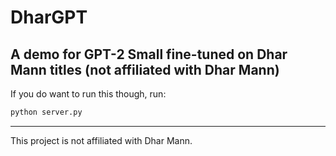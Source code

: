 # DharGPT
A demo for GPT-2 Small fine-tuned on Dhar Mann titles (not affiliated with Dhar Mann)
---

If you do want to run this though, run:
```bash
python server.py
```

---
This project is not affiliated with Dhar Mann.
